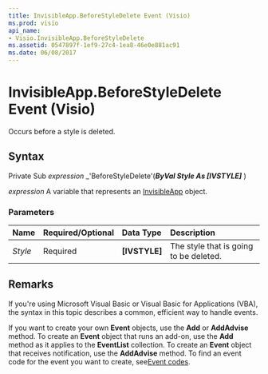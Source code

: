 ```yaml
---
title: InvisibleApp.BeforeStyleDelete Event (Visio)
ms.prod: visio
api_name:
- Visio.InvisibleApp.BeforeStyleDelete
ms.assetid: 0547897f-1ef9-27c4-1ea8-46e0e881ac91
ms.date: 06/08/2017
---
```



# InvisibleApp.BeforeStyleDelete Event (Visio)

Occurs before a style is deleted.


## Syntax

Private Sub  _expression_ _'BeforeStyleDelete'(**_ByVal Style As [IVSTYLE]_** )

 _expression_ A variable that represents an [InvisibleApp](./Visio.InvisibleApp.md) object.


### Parameters



|**Name**|**Required/Optional**|**Data Type**|**Description**|
|:-----|:-----|:-----|:-----|
| _Style_|Required| **[IVSTYLE]**|The style that is going to be deleted.|

## Remarks

If you're using Microsoft Visual Basic or Visual Basic for Applications (VBA), the syntax in this topic describes a common, efficient way to handle events.

If you want to create your own  **Event** objects, use the **Add** or **AddAdvise** method. To create an **Event** object that runs an add-on, use the **Add** method as it applies to the **EventList** collection. To create an **Event** object that receives notification, use the **AddAdvise** method. To find an event code for the event you want to create, see[Event codes](../visio/Concepts/event-codesvisio.md).


